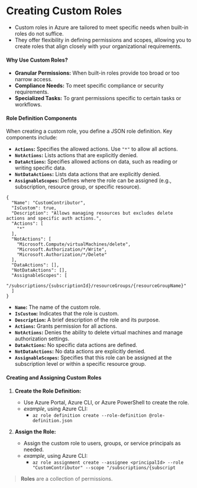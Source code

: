 # Creating Custom Roles

- Custom roles in Azure are tailored to meet specific needs when built-in roles do not suffice. 
- They offer flexibility in defining permissions and scopes, allowing you to create roles that align closely with your organizational requirements.

#### Why Use Custom Roles?

- **Granular Permissions:** When built-in roles provide too broad or too narrow access.
- **Compliance Needs:** To meet specific compliance or security requirements.
- **Specialized Tasks:** To grant permissions specific to certain tasks or workflows.

#### Role Definition Components

When creating a custom role, you define a JSON role definition. Key components include:

- **`Actions`:** Specifies the allowed actions. Use `"*"` to allow all actions.
- **`NotActions`:** Lists actions that are explicitly denied.
- **`DataActions`:** Specifies allowed actions on data, such as reading or writing specific data.
- **`NotDataActions`:** Lists data actions that are explicitly denied.
- **`AssignableScopes`:** Defines where the role can be assigned (e.g., subscription, resource group, or specific resource).

```
{
  "Name": "CustomContributor",
  "IsCustom": true,
  "Description": "Allows managing resources but excludes delete actions and specific auth actions.",
  "Actions": [
    "*"
  ],
  "NotActions": [
    "Microsoft.Compute/virtualMachines/delete",
    "Microsoft.Authorization/*/Write",
    "Microsoft.Authorization/*/Delete"
  ],
  "DataActions": [],
  "NotDataActions": [],
  "AssignableScopes": [
    "/subscriptions/{subscriptionId}/resourceGroups/{resourceGroupName}"
  ]
}
```

- **`Name`:** The name of the custom role.
- **`IsCustom`:** Indicates that the role is custom.
- **`Description`:** A brief description of the role and its purpose.
- **`Actions`:** Grants permission for all actions.
- **`NotActions`:** Denies the ability to delete virtual machines and manage authorization settings.
- **`DataActions`:** No specific data actions are defined.
- **`NotDataActions`:** No data actions are explicitly denied.
- **`AssignableScopes`:** Specifies that this role can be assigned at the subscription level or within a specific resource group.

#### Creating and Assigning Custom Roles

1. **Create the Role Definition:**
    
    - Use Azure Portal, Azure CLI, or Azure PowerShell to create the role.
    - _example_, using Azure CLI:
	    - `az role definition create --role-definition @role-definition.json
`

1. **Assign the Role:**
    
    - Assign the custom role to users, groups, or service principals as needed.
    - _example_, using Azure CLI:
	    - `az role assignment create --assignee <principalId> --role "CustomContributor" --scope "/subscriptions/{subscript`

> **Roles** are a collection of permissions. 